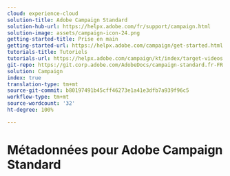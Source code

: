 ```yaml
---
cloud: experience-cloud
solution-title: Adobe Campaign Standard
solution-hub-url: https://helpx.adobe.com/fr/support/campaign.html
solution-image: assets/campaign-icon-24.png
getting-started-title: Prise en main
getting-started-url: https://helpx.adobe.com/campaign/get-started.html
tutorials-title: Tutoriels
tutorials-url: https://helpx.adobe.com/campaign/kt/index/target-videos.html
git-repo: https://git.corp.adobe.com/AdobeDocs/campaign-standard.fr-FR
solution: Campaign
index: true
translation-type: tm+mt
source-git-commit: b80197491b45cff46273e1a41e3dfb7a939f96c5
workflow-type: tm+mt
source-wordcount: '32'
ht-degree: 100%

---
```



# Métadonnées pour Adobe Campaign Standard
